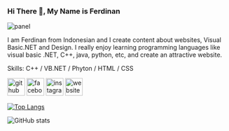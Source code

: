 ### Hi There 👋, My Name is Ferdinan

![panel](https://user-images.githubusercontent.com/84588706/140006036-24fc177d-45bb-40bb-ba1b-8ef8dff8eedd.png)

I am Ferdinan from Indonesian and I create content about websites, Visual Basic.NET and Design. I really enjoy learning programming languages 
like visual basic .NET, C++, java, python, etc, and create an attractive website.


Skills: C++ / VB.NET / Phyton / HTML / CSS



[<img src='https://cdn.jsdelivr.net/npm/simple-icons@3.0.1/icons/github.svg' alt='github' height='40'>](https://github.com/ferdinan-ops)  [<img src='https://cdn.jsdelivr.net/npm/simple-icons@3.0.1/icons/facebook.svg' alt='facebook' height='40'>](https://www.facebook.com/Ferdinan)  [<img src='https://cdn.jsdelivr.net/npm/simple-icons@3.0.1/icons/instagram.svg' alt='instagram' height='40'>](https://www.instagram.com/ferdinan.tumanggor/)  [<img src='https://cdn.jsdelivr.net/npm/simple-icons@3.0.1/icons/icloud.svg' alt='website' height='40'>](https://ferdinantumanggor.000webhostapp.com/)  

[![Top Langs](https://github-readme-stats.vercel.app/api/top-langs/?username=ferdinan-ops)](https://github.com/anuraghazra/github-readme-stats)

![GitHub stats](https://github-readme-stats.vercel.app/api?username=ferdinan-ops&show_icons=true)  


